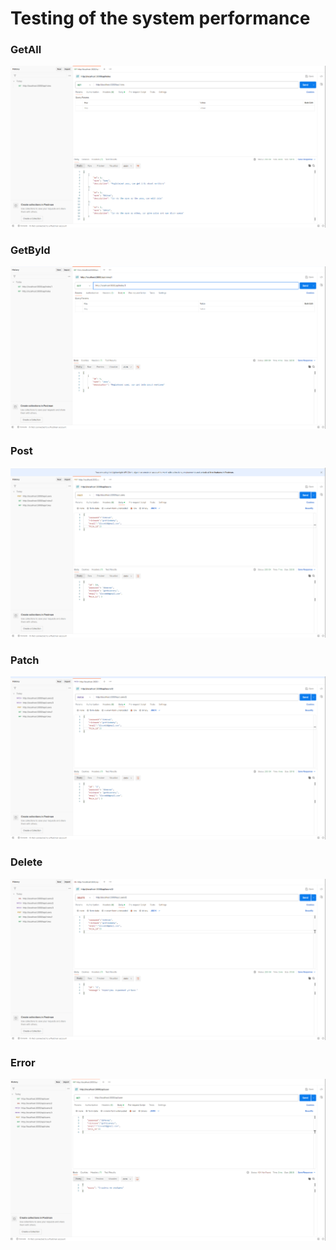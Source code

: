 # Testing of the system performance

### GetAll
<p>

<img src="./img/getall.png">

</p>

### GetById
<p>
 <img src="./img/getid.png">
</p>

### Post
<p>
<img src="./img/post.png">
</p>

### Patch
<p>
<img src="./img/patch.png">
</p>

### Delete
<p>
<img src="./img/delete.png">
</p>

### Error
<p>
<img src="./img/error.png">
</p>
